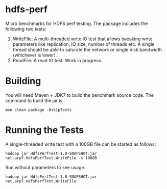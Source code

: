 hdfs-perf
=========

Micro benchmarks for HDFS perf testing. The package includes the following two tests:

1. WriteFile: A multi-threaded write IO test that allows tweaking write parameters like replication, IO size, number of threads etc. A single thread should be able to saturate the network or single disk bandwidth (whichever is lower).
1. ReadFile: A read IO test. Work in progress.

Building
========

You will need Maven + JDK7 to build the benchmark source code. The command to build the jar is

    mvn clean package -DskipTests


Running the Tests
=================

A single-threaded write test with a 100GB file can be started as follows:

    hadoop jar HdfsPerfTest-1.0-SNAPSHOT.jar net.arp7.HdfsPerfTest.WriteFile -s 100GB 

Run without parameters to see usage.

    hadoop jar HdfsPerfTest-1.0-SNAPSHOT.jar net.arp7.HdfsPerfTest.WriteFile
